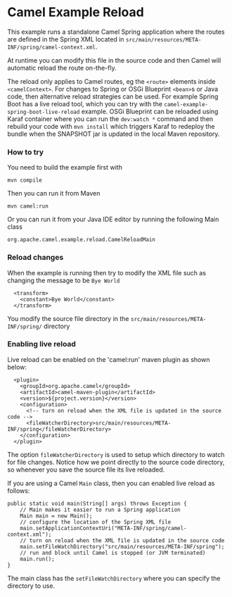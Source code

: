 Camel Example Reload
====================

This example runs a standalone Camel Spring application where the routes are defined in
the Spring XML located in `src/main/resources/META-INF/spring/camel-context.xml`.

At runtime you can modify this file in the source code and then Camel will automatic reload
the route on-the-fly.

The reload only applies to Camel routes, eg the `<route>` elements inside `<camelContext>`.
For changes to Spring or OSGi Blueprint `<bean>`s or Java code, then alternative reload strategies
can be used. For example Spring Boot has a live reload tool, which you can try with the `camel-example-spring-boot-live-reload` example. OSGi Blueprint can be reloaded using Karaf container where you can run the `dev:watch *` command and
then rebuild your code with `mvn install` which triggers Karaf to redeploy the bundle when the SNAPSHOT jar is updated
in the local Maven repository.

### How to try

You need to build the example first with

    mvn compile
    
Then you can run it from Maven
    
    mvn camel:run
    
Or you can run it from your Java IDE editor by running the following Main class
    
    org.apache.camel.example.reload.CamelReloadMain
    
### Reload changes
    
When the example is running then try to modify the XML file such as changing the message to be `Bye World`
    
      <transform>
        <constant>Bye World</constant>
      </transform>

You modify the source file directory in the `src/main/resources/META-INF/spring/` directory

### Enabling live reload

Live reload can be enabled on the 'camel:run' maven plugin as shown below:

      <plugin>
        <groupId>org.apache.camel</groupId>
        <artifactId>camel-maven-plugin</artifactId>
        <version>${project.version}</version>
        <configuration>
          <!-- turn on reload when the XML file is updated in the source code -->
          <fileWatcherDirectory>src/main/resources/META-INF/spring</fileWatcherDirectory>
        </configuration>
      </plugin>

The option `fileWatcherDirectory` is used to setup which directory to watch for file changes.
Notice how we point directly to the source code directory, so whenever you save the source file
its live reloaded.

If you are using a Camel `Main` class, then you can enabled live reload as follows:

    public static void main(String[] args) throws Exception {
        // Main makes it easier to run a Spring application
        Main main = new Main();
        // configure the location of the Spring XML file
        main.setApplicationContextUri("META-INF/spring/camel-context.xml");
        // turn on reload when the XML file is updated in the source code
        main.setFileWatchDirectory("src/main/resources/META-INF/spring");
        // run and block until Camel is stopped (or JVM terminated)
        main.run();
    }

The main class has the `setFileWatchDirectory` where you can specify the directory to use.